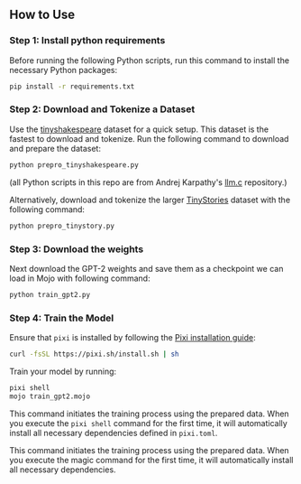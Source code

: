 ## How to Use

### Step 1: Install python requirements

Before running the following Python scripts, run this command to install the necessary Python packages:

```bash
pip install -r requirements.txt
```

### Step 2: Download and Tokenize a Dataset

Use the [tinyshakespeare](https://raw.githubusercontent.com/karpathy/char-rnn/master/data/tinyshakespeare/input.txt) dataset for a quick setup. This dataset is the fastest to download and tokenize. Run the following command to download and prepare the dataset:

```bash
python prepro_tinyshakespeare.py
```

(all Python scripts in this repo are from Andrej Karpathy's [llm.c](https://github.com/karpathy/llm.c) repository.)

Alternatively, download and tokenize the larger [TinyStories](https://huggingface.co/datasets/roneneldan/TinyStories) dataset with the following command:

```bash
python prepro_tinystory.py
```

### Step 3: Download the weights

Next download the GPT-2 weights and save them as a checkpoint we can load in Mojo with following command:

```bash
python train_gpt2.py
```

### Step 4: Train the Model

Ensure that `pixi` is installed by following the [Pixi installation guide](https://pixi.sh/latest/):

```bash
curl -fsSL https://pixi.sh/install.sh | sh
```

Train your model by running:

```bash
pixi shell
mojo train_gpt2.mojo
```

This command initiates the training process using the prepared data. When you execute the `pixi shell` command for the first time, it will automatically install all necessary dependencies defined in `pixi.toml`.

This command initiates the training process using the prepared data. When you execute the magic command for the first time, it will automatically install all necessary dependencies.
